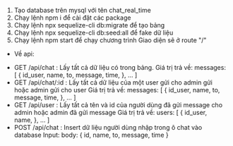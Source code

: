1. Tạo database trên mysql với tên chat_real_time
2. Chạy lệnh npm i để cài đặt các package
3. Chạy lệnh npx sequelize-cli db:migrate để tạo bảng
4. Chạy lệnh npx sequelize-cli db:seed:all để fake dữ liệu
5. Chạy lệnh npm start để chạy chương trình
   Giao diện sẽ ở route "/"

- Về api:

* GET /api/chat : Lấy tất cả dữ liệu có trong bảng.
  Giá trị trả về: messages: [
  {
  id_user,
  name,
  to,
  message,
  time,
  },
  ...
  ]
* GET /api/chat/:id : Lấy tất cả dữ liệu của một user gửi cho admin gửi hoặc admin gửi cho user
  Giá trị trả về: messages: [
  {
  id_user,
  name,
  to,
  message,
  time,
  },
  ...
  ]
* GET /api/user : Lấy tất cả tên và id của người dùng đã gửi message cho admin hoặc admin đã gửi message
  Giá trị trả về: users: [
  {
  id_user,
  name,
  },
  ...
  ]
* POST /api/chat : Insert dữ liệu người dùng nhập trong ô chat vào database
  Input: body: {
  id,
  name,
  to,
  message,
  time
  }
